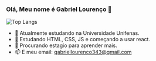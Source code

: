 ### Olá, Meu nome é Gabriel Lourenço 👋

![Top Langs](https://github-readme-stats.vercel.app/api/top-langs/?username=gabriel-oliviera42&theme=dracula&hide_progress=true)


- 🔭 Atualmente estudando na Universidade Unifenas.
- 🌱 Estudando HTML, CSS, JS e começando a usar react.
- 👯 Procurando estagio para aprender mais.
- 📫 E meu email: gabriellourenco343@gmail.com

